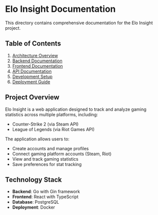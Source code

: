 # Elo Insight Documentation

This directory contains comprehensive documentation for the Elo Insight project.

## Table of Contents

1. [Architecture Overview](./architecture/overview.md)
2. [Backend Documentation](./backend/README.md)
3. [Frontend Documentation](./frontend/README.md)
4. [API Documentation](./api/README.md)
5. [Development Setup](./development/setup.md)
6. [Deployment Guide](./deployment/README.md)

## Project Overview

Elo Insight is a web application designed to track and analyze gaming statistics across multiple platforms, including:
- Counter-Strike 2 (via Steam API)
- League of Legends (via Riot Games API)

The application allows users to:
- Create accounts and manage profiles
- Connect gaming platform accounts (Steam, Riot)
- View and track gaming statistics
- Save preferences for stat tracking

## Technology Stack

- **Backend**: Go with Gin framework
- **Frontend**: React with TypeScript
- **Database**: PostgreSQL
- **Deployment**: Docker
